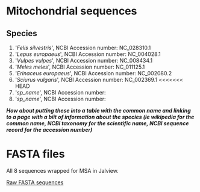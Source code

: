 # Mitochondrial sequences 

## Species

1. '*Felis silvestris*', NCBI Accession number: NC_028310.1
2. '*Lepus europaeus*', NCBI Accession number: NC_004028.1
3. '*Vulpes vulpes*', NCBI Accession number: NC_008434.1
4. '*Meles meles*', NCBI Accession number: NC_011125.1
5. '*Erinaceus europaeus*', NCBI Accession number: NC_002080.2
6. '*Sciurus vulgaris*', NCBI Accession number: NC_002369.1
<<<<<<< HEAD
7. '*sp_name*', NCBI Accession number: 
8. '*sp_name*', NCBI Accession number: 

**_How about putting these into a table with the common name and linking to a page with a biit of information about the species (ie wikipedia for the common name, NCBI taxonomy for the scientific name, NCBI sequence record for the accession number)_**

# FASTA files

All 8 sequences wrapped for MSA in Jalview.

[Raw FASTA sequences](all_sequences.FASTA)
